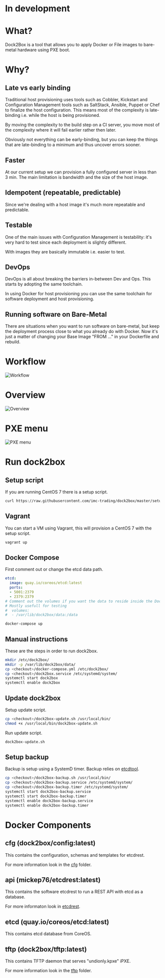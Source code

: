 # In development

# What?

Dock2Box is a tool that allows you to apply Docker or File images to bare-metal hardware using PXE boot.

# Why?

## Late vs early binding

Traditional host provisioning uses tools such as Cobbler, Kickstart and Configuration Management tools such as SaltStack, Ansible, Puppet or Chef to
finalize the host configuration. This means most of the complexity is late-binding i.e. while the host is being provisioned.

By moving the complexity to the build step on a CI server, you move most of the complexity where it will fail earlier rather then later.

Obviously not everything can be early-binding, but you can keep the things that are late-binding to a minimum and thus uncover errors sooner.

## Faster

At our current setup we can provision a fully configured server in less than 3 min. The main limitation is bandwidth and the size of the host image.

## Idempotent (repeatable, predictable)

Since we're dealing with a host image it's much more repeatable and predictable.

## Testable

One of the main issues with Configuration Management is testability: it's very hard to test since each deployment is slightly different.

With images they are basically immutable i.e. easier to test.

## DevOps

DevOps is all about breaking the barriers in-between Dev and Ops. This starts by adopting the same toolchain.

In using Docker for host provisioning you can use the same toolchain for software deployment and host provisioning.

## Running software on Bare-Metal

There are situations when you want to run software on bare-metal, but keep the deployment process close to what you
already do with Docker. Now it's just a matter of changing your Base Image "FROM ..." in your Dockerfile and rebuild.

# Workflow

![Workflow](img/workflow.png?raw=true)

# Overview

![Overview](img/overview.png?raw=true)

# PXE menu

![PXE menu](img/pxe_menu.png?raw=true)

# Run dock2box

## Setup script

If you are running CentOS 7 there is a setup script.

```bash
curl https://raw.githubusercontent.com/imc-trading/dock2box/master/setup_centos7.sh | bash -
```

## Vagrant

You can start a VM using Vagrant, this will provision a CentOS 7 with the setup script.

```bash
vagrant up
```

## Docker Compose

First comment out or change the etcd data path.

```yaml
etcd:
  image: quay.io/coreos/etcd:latest
  ports:
  - 5001:2379
  - 2379:2379
# Comment out the volumes if you want the data to reside inside the Docker container
# Mostly usefull for testing
#  volumes:
#  - /var/lib/dock2box/data:/data
```

```bash
docker-compose up
```

## Manual instructions

These are the steps in order to run dock2box.

```bash
mkdir /etc/dock2box/
mkdir -p /var/lib/dock2box/data/
cp <checkout>/docker-compose.yml /etc/dock2box/
cp <checkout>/dock2box.service /etc/systemd/system/
systemctl start dock2box
systemctl enable dock2box
```

## Update dock2box

Setup update script.

```bash
cp <checkout>/dock2box-update.sh /usr/local/bin/
chmod +x /usr/local/bin/dock2box-update.sh
```

Run update script.

```bash
dock2box-update.sh
```

## Setup backup

Backup is setup using a SystemD timer. Backup relies on [etcdtool](https://github.com/mickep76/etcdtool).

```bash
cp <checkout>/dock2box-backup.sh /usr/local/bin/
cp <checkout>/dock2box-backup.service /etc/systemd/system/
cp <checkout>/dock2box-backup.timer /etc/systemd/system/
systemctl start dock2box-backup.service
systemctl start dock2box-backup.timer
systemctl enable dock2box-backup.service
systemctl enable dock2box-backup.timer
```

# Docker Components

## cfg (dock2box/config:latest)

This contains the configuration, schemas and templates for etcdrest.

For more information look in the [cfg](cfg/) folder.

## api (mickep76/etcdrest:latest)

This contains the software etcdrest to run a REST API with etcd as a database.

For more informaton look in [etcdrest](https://github.com/mickep76/etcdrest).

## etcd (quay.io/coreos/etcd:latest)

This contains etcd database from CoreOS.

## tftp (dock2box/tftp:latest)

This contains TFTP daemon that serves "undionly.kpxe" iPXE.

For more information look in the [tftp](tftp/) folder.

